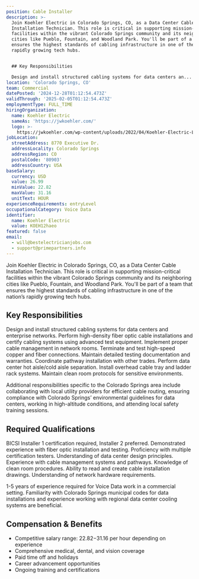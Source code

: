 ```yaml
---
position: Cable Installer
description: >-
  Join Koehler Electric in Colorado Springs, CO, as a Data Center Cable
  Installation Technician. This role is critical in supporting mission-critical
  facilities within the vibrant Colorado Springs community and its neighboring
  cities like Pueblo, Fountain, and Woodland Park. You'll be part of a team that
  ensures the highest standards of cabling infrastructure in one of the nation’s
  rapidly growing tech hubs.


  ## Key Responsibilities

  Design and install structured cabling systems for data centers an...
location: 'Colorado Springs, CO'
team: Commercial
datePosted: '2024-12-28T01:12:54.473Z'
validThrough: '2025-02-05T01:12:54.473Z'
employmentType: FULL_TIME
hiringOrganization:
  name: Koehler Electric
  sameAs: 'https://jwkoehler.com/'
  logo: >-
    https://jwkoehler.com/wp-content/uploads/2022/04/Koehler-Electric-Logo-2022-01.svg
jobLocation:
  streetAddress: 8770 Executive Dr.
  addressLocality: Colorado Springs
  addressRegion: CO
  postalCode: '80903'
  addressCountry: USA
baseSalary:
  currency: USD
  value: 26.99
  minValue: 22.82
  maxValue: 31.16
  unitText: HOUR
experienceRequirements: entryLevel
occupationalCategory: Voice Data
identifier:
  name: Koehler Electric
  value: KOEH12haeo
featured: false
email:
  - will@bestelectricianjobs.com
  - support@primepartners.info
---
```




Join Koehler Electric in Colorado Springs, CO, as a Data Center Cable Installation Technician. This role is critical in supporting mission-critical facilities within the vibrant Colorado Springs community and its neighboring cities like Pueblo, Fountain, and Woodland Park. You'll be part of a team that ensures the highest standards of cabling infrastructure in one of the nation’s rapidly growing tech hubs.

## Key Responsibilities
Design and install structured cabling systems for data centers and enterprise networks. Perform high-density fiber optic cable installations and certify cabling systems using advanced test equipment. Implement proper cable management in network rooms. Terminate and test high-speed copper and fiber connections. Maintain detailed testing documentation and warranties. Coordinate pathway installation with other trades. Perform data center hot aisle/cold aisle separation. Install overhead cable tray and ladder rack systems. Maintain clean room protocols for sensitive environments. 

Additional responsibilities specific to the Colorado Springs area include collaborating with local utility providers for efficient cable routing, ensuring compliance with Colorado Springs’ environmental guidelines for data centers, working in high-altitude conditions, and attending local safety training sessions.

## Required Qualifications
BICSI Installer 1 certification required, Installer 2 preferred. Demonstrated experience with fiber optic installation and testing. Proficiency with multiple certification testers. Understanding of data center design principles. Experience with cable management systems and pathways. Knowledge of clean room procedures. Ability to read and create cable installation drawings. Understanding of network hardware requirements. 

1-5 years of experience required for Voice Data work in a commercial setting. Familiarity with Colorado Springs municipal codes for data installations and experience working with regional data center cooling systems are beneficial.

## Compensation & Benefits
- Competitive salary range: $22.82-$31.16 per hour depending on experience
- Comprehensive medical, dental, and vision coverage
- Paid time off and holidays
- Career advancement opportunities
- Ongoing training and certifications
